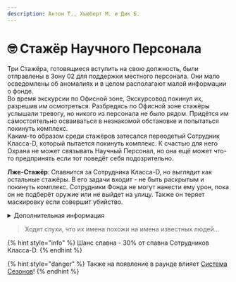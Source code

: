 ```yaml
---
description: Антон Т., Хьюберт М. и Дик Б.
---
```


# 🤓 Стажёр Научного Персонала

Три Стажёра, готовящиеся вступить на свою должность, были отправлены в Зону 02 для поддержки местного персонала. Они мало осведомлены об аномалиях и в целом располагают малой информации о фонде.\
Во время экскурсии по Офисной зоне, Экскурсовод покинул их, разрешив им осмотреться. Разбредясь по Офисной зоне стажёры услышали тревогу, но никого из персонала не было рядом. Придётся им самостоятельно осваиваться в незнакомой обстановке и попытаться покинуть комплекс.\
Каким-то образом среди стажёров затесался переодетый Сотрудник Класса-D, который пытается покинуть комплекс. К счастью для него Охрана не может связывать Научный Персонал, но она ещё может что-то предпринять если тот поведёт себя подозрительно.

**Лже-Стажёр**: Спавнится за Сотрудника Класса-D, но выглядит как остальные стажёры. В его задачи входит - не быть раскрытым и покинуть комплекс. Сотрудники Фонда не могут нанести ему урон, пока он не подберёт оружие или не выйдет на улицу. Также он теряет маскировку если совершит убийство.

<details>

<summary>Дополнительная информация</summary>

* **Класс**: Научный Сотрудник
* **Класс Лже-Стажёра**: Научный Сотрудник (Сотрудник Класса-D)
* **Оружие**: Монетка
* **Уровень доступа**: Монетка
* **Броня**: Монетка
* **Особое снаряжение**: Три монетки

</details>

> Ходят слухи, что их имена похожи на имена известных людей...

{% hint style="info" %}
Шанс спавна - 30% от спавна Сотрудников Класса-D.
{% endhint %}

{% hint style="danger" %}
Также на появление в раунде влияет [Система Сезонов](../../server-systems/seasons-system.md)!
{% endhint %}
